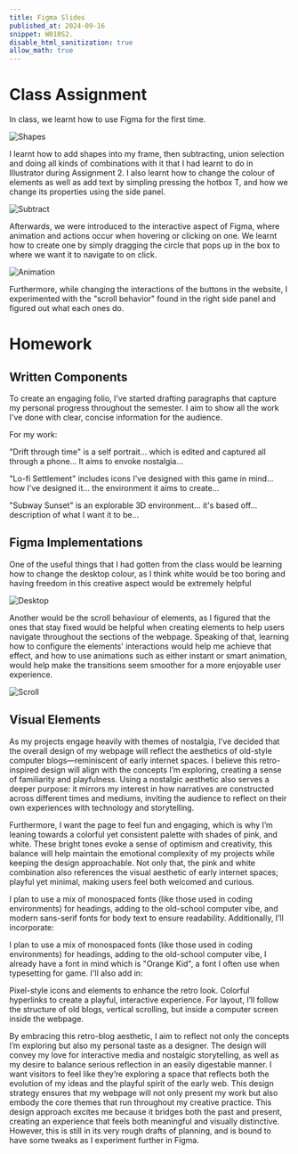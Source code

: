 ```yaml
---
title: Figma Slides
published_at: 2024-09-16
snippet: W010S2.
disable_html_sanitization: true
allow_math: true
---
```


# Class Assignment

In class, we learnt how to use Figma for the first time.

![Shapes](/w10s2/first.png)

I learnt how to add shapes into my frame, then subtracting, union selection and doing all kinds of combinations with it that I had learnt to do in Illustrator during Assignment 2. I also learnt how to change the colour of elements as well as add text by simpling pressing the hotbox T, and how we change its properties using the side panel.

![Subtract](/w10s2/subtract.png)

Afterwards, we were introduced to the interactive aspect of Figma, where animation and actions occur when hovering or clicking on one. We learnt how to create one by simply dragging the circle that pops up in the box to where we want it to navigate to on click.

![Animation](w10s2/animation.png)

Furthermore, while changing the interactions of the buttons in the website, I experimented with the "scroll behavior" found in the right side panel and figured out what each ones do.

# Homework

## Written Components 

To create an engaging folio, I’ve started drafting paragraphs that capture my personal progress throughout the semester. I aim to show all the work I've done with clear, concise information for the audience.

For my work:

"Drift through time" is a self portrait... which is edited and captured all through a phone... It aims to envoke nostalgia...

"Lo-fi Settlement" includes icons I've designed with this game in mind... how I've designed it... the environment it aims to create...

"Subway Sunset" is an explorable 3D environment... it's based off... description of what I want it to be...

## Figma Implementations

One of the useful things that I had gotten from the class would be learning how to change the desktop colour, as I think white would be too boring and having freedom in this creative aspect would be extremely helpful 

![Desktop](w10s2/desktop.png)

Another would be the scroll behaviour of elements, as I figured that the ones that stay fixed would be helpful when creating elements to help users navigate throughout the sections of the webpage. Speaking of that, learning how to configure the elements' interactions would help me achieve that effect, and how to use animations such as either instant or smart animation, would help make the transitions seem smoother for a more enjoyable user experience.

![Scroll](w10s2/scroll.png)

## Visual Elements

As my projects engage heavily with themes of nostalgia, I’ve decided that the overall design of my webpage will reflect the aesthetics of old-style computer blogs—reminiscent of early internet spaces. I believe this retro-inspired design will align with the concepts I’m exploring, creating a sense of familiarity and playfulness. Using a nostalgic aesthetic also serves a deeper purpose: it mirrors my interest in how narratives are constructed across different times and mediums, inviting the audience to reflect on their own experiences with technology and storytelling.

Furthermore, I want the page to feel fun and engaging, which is why I’m leaning towards a colorful yet consistent palette with shades of pink, and white. These bright tones evoke a sense of optimism and creativity, this balance will help maintain the emotional complexity of my projects while keeping the design approachable. Not only that, the pink and white combination also references the visual aesthetic of early internet spaces; playful yet minimal, making users feel both welcomed and curious.

I plan to use a mix of monospaced fonts (like those used in coding environments) for headings, adding to the old-school computer vibe, and modern sans-serif fonts for body text to ensure readability. Additionally, I’ll incorporate:

I plan to use a mix of monospaced fonts (like those used in coding environments) for headings, adding to the old-school computer vibe, I already have a font in mind which is "Orange Kid", a font I often use when typesetting for game.  I'll also add in:

Pixel-style icons and elements to enhance the retro look.
Colorful hyperlinks to create a playful, interactive experience.
For layout, I’ll follow the structure of old blogs, vertical scrolling, but inside a computer screen inside the webpage.

By embracing this retro-blog aesthetic, I aim to reflect not only the concepts I’m exploring but also my personal taste as a designer. The design will convey my love for interactive media and nostalgic storytelling, as well as my desire to balance serious reflection in an easily digestable manner. I want visitors to feel like they’re exploring a space that reflects both the evolution of my ideas and the playful spirit of the early web. This design strategy ensures that my webpage will not only present my work but also embody the core themes that run throughout my creative practice. This design approach excites me because it bridges both the past and present, creating an experience that feels both meaningful and visually distinctive. However, this is still in its very rough  drafts of planning, and is bound to have some tweaks as I experiment further in Figma.